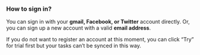 ### How to sign in?
You can sign in with your **gmail, Facebook, or Twitter** account directly. Or, you can sign up a new account with a valid **email address**.

If you do not want to register an account at this moment, you can click “Try” for trial first but your tasks can’t be synced in this way.
